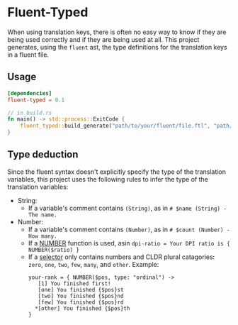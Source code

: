 # Fluent-Typed

When using translation keys, there is often no easy way to know if they are being used
correctly and if they are being used at all. This project generates, using the `fluent` ast,
the type definitions for the translation keys in a fluent file.

## Usage

```toml
[dependencies]
fluent-typed = 0.1
```

```rust
// in build.rs
fn main() -> std::process::ExitCode {
    fluent_typed::build_generate("path/to/your/fluent/file.ftl", "path/to/your/output.rs")
}
```

## Type deduction

Since the fluent syntax doesn't explicitly specify the type of the translation variables, this
project uses the following rules to infer the type of the translation variables:

- String:
  - If a variable's comment contains `(String)`, as in `# $name (String) - The name.`
- Number:
  - If a variable's comment contains `(Number)`, as in `# $count (Number) - How many.`
  - If a [NUMBER](https://projectfluent.org/fluent/guide/functions.html#number-1) function is used, asin `dpi-ratio = Your DPI ratio is { NUMBER($ratio) }`
  - If a [selector](https://projectfluent.org/fluent/guide/selectors.html) only contains numbers
    and CLDR plural catagories: `zero`, `one`, `two`, `few`, `many`, and `other`. Example:
    ```
    your-rank = { NUMBER($pos, type: "ordinal") ->
       [1] You finished first!
       [one] You finished {$pos}st
       [two] You finished {$pos}nd
       [few] You finished {$pos}rd
      *[other] You finished {$pos}th
    }
    ```
